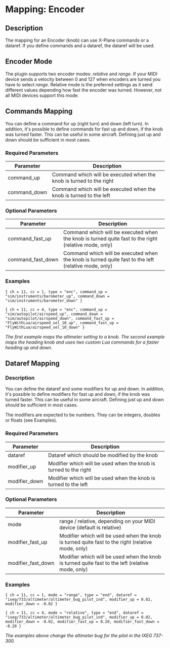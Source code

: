 # Mapping: Encoder

## Description

The mapping for an Encoder (knob) can use X-Plane commands or a dataref. If you define commands and a dataref, the
dataref will be used.

## Encoder Mode

The plugin supports two encoder modes: *relative* and *range*. If your MIDI device sends a velocity between 0 and 127
when encoders are turned you have to select *range*. Relative mode is the preferred settings as it send different values
depending how fast the encoder was turned. However, not all MIDI devices support this mode.

## Commands Mapping

You can define a command for up (right turn) and down (left turn). In addition, it's possible to define commands for 
fast up and down, if the knob was turned faster. This can be useful in some aircraft. Defining just up and down should 
be sufficient in most cases.

### Required Parameters

| Parameter    | Description                                                         |
|--------------|---------------------------------------------------------------------|
| command_up   | Command which will be executed when the knob is turned to the right |
| command_down | Command which will be executed when the knob is turned to the left  |

### Optional Parameters

| Parameter         | Description                                                                                          |
|-------------------|------------------------------------------------------------------------------------------------------|
| command_fast_up   | Command which will be executed when the knob is turned quite fast to the right (relative mode, only) |
| command_fast_down | Command which will be executed when the knob is turned quite fast to the left  (relative mode, only) |

### Examples

```
{ ch = 11, cc = 1, type = "enc", command_up = "sim/instruments/barometer_up", command_down = "sim/instruments/barometer_down" }

{ ch = 11, cc = 4, type = "enc", command_up = "sim/autopilot/airspeed_up", command_down = "sim/autopilot/airspeed_down", command_fast_up = "FlyWithLua/airspeed_sel_10_up", command_fast_up = "FlyWithLua/airspeed_sel_10_down" }
```
*The first example maps the altimeter setting to a knob. The second example maps the heading knob and uses two custom
Lua commands for a faster heading up and down.*

## Dataref Mapping

### Description

You can define the dataref and some modifiers for up and down. In addition, it's possible to define modifiers for fast 
up and down, if the knob was turned faster. This can be useful in some aircraft. Defining just up and down should be 
sufficient in most cases.

The modifiers are expected to be numbers. They can be integers, doubles or floats (see Examples).

### Required Parameters

| Parameter     | Description                                                      |
|---------------|------------------------------------------------------------------|
| dataref       | Dataref which should be modified by the knob                     |
| modifier_up   | Modifier which will be used when the knob is turned to the right |
| modifier_down | Modifier which will be used when the knob is turned to the left  |

### Optional Parameters

| Parameter          | Description                                                                                       |
|--------------------|---------------------------------------------------------------------------------------------------|
| mode               | range / relative, depending on your MIDI device (default is relative)                             |
| modifier_fast_up   | Modifier which will be used when the knob is turned quite fast to the right (relative mode, only) |
| modifier_fast_down | Modifier which will be used when the knob is turned quite fast to the left  (relative mode, only) |

### Examples

```
{ ch = 11, cc = 1, mode = "range", type = "end", dataref = "ixeg/733/altimeter/altimeter_bug_pilot_ind", modifier_up = 0.02, modifier_down = -0.02 }

{ ch = 11, cc = 4, mode = "relative", type = "end", dataref = "ixeg/733/altimeter/altimeter_bug_pilot_ind", modifier_up = 0.02, modifier_down = -0.02, modifier_fast_up = 0.20, modifier_fast_down = -0.20 }
```
*The examples above change the altimeter bug for the pilot in the IXEG 737-300.*